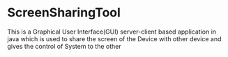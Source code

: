 # ScreenSharingTool
This is a Graphical User Interface(GUI) server-client based application in java which is used to share the screen of the Device with other device and gives the control of System to the other
